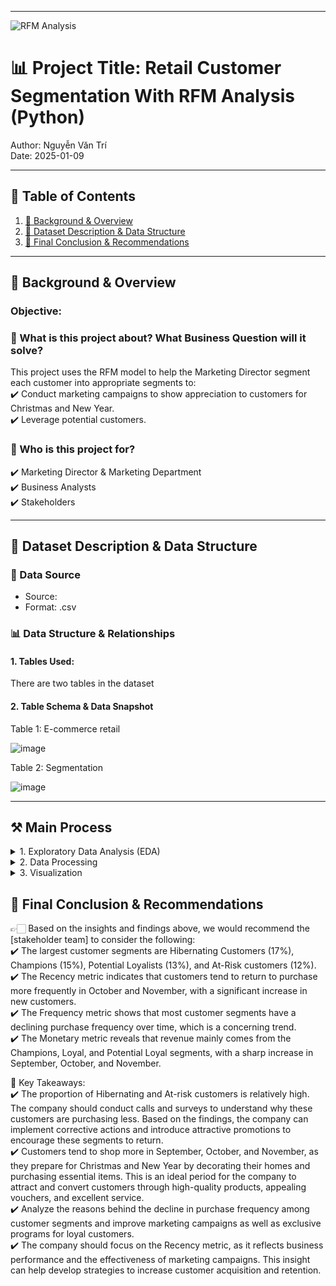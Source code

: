 
---
![RFM Analysis](https://hivemarketingcloud.com/media/zphnp5zi/rfm-analysis-blog-graphic-01.png?center=0.55126050420168071,0.58738261801222658&mode=crop&width=730&height=467&rnd=133039200171670000)

# 📊 Project Title: Retail Customer Segmentation With RFM Analysis (Python)
Author: Nguyễn Văn Trí  
Date: 2025-01-09


---

## 📑 Table of Contents  
1. [📌 Background & Overview](#-background--overview)  
2. [📂 Dataset Description & Data Structure](#-dataset-description--data-structure)  
3. [🔎 Final Conclusion & Recommendations](#-final-conclusion--recommendations)

---

## 📌 Background & Overview  

### Objective:
### 📖 What is this project about? What Business Question will it solve?
This project uses the RFM model to help the Marketing Director segment each customer into appropriate segments to:  
✔️ Conduct marketing campaigns to show appreciation to customers for Christmas and New Year.    
✔️ Leverage potential customers.  


### 👤 Who is this project for?  
✔️ Marketing Director & Marketing Department   
✔️ Business Analysts  
✔️ Stakeholders  


---

## 📂 Dataset Description & Data Structure  

### 📌 Data Source  
- Source:  
- Format: .csv

### 📊 Data Structure & Relationships  

#### 1️. Tables Used:  
There are two tables in the dataset

#### 2️. Table Schema & Data Snapshot  

Table 1: E-commerce retail 

![image](https://github.com/user-attachments/assets/41d71a76-3798-45e7-bb0c-c896da010998)


Table 2: Segmentation

![image](https://github.com/user-attachments/assets/d51c18fd-fd23-4607-b1f3-6197610751d8)



---

## ⚒️ Main Process
<details>
  <summary> 1. Exploratory Data Analysis (EDA)</summary>  

  <details>
    <summary> 1.1  Understand about the data (data type, data value)</summary> 
    
  ``` python
  from google.colab import drive
  drive.mount('/content/drive')
  path = '/content/drive/MyDrive/Colab Notebooks/Project python/RFM Segmentation'
  
  # Load Dataset
  import pandas as pd
  ecommerce_retail = pd.read_csv("/content/drive/MyDrive/Colab Notebooks/Project python/RFM Segmentation/ecommerce retail.csv", encoding='latin1')
  ecommerce_retail.head()
  ```
  Output
  
  |     | InvoiceNo | StockCode | Description                        | Quantity | InvoiceDate       | UnitPrice | CustomerID | Country        |
  |-----|-----------|-----------|------------------------------------|----------|-------------------|-----------|------------|----------------|
  | 0   | 536365    | 85123A    | WHITE HANGING HEART T-LIGHT HOLDER | 6        | 12/1/2010 8:26    | 2.55      | 17850.0    | United Kingdom |
  | 1   | 536365    | 71053     | WHITE METAL LANTERN                | 6        | 12/1/2010 8:26    | 3.39      | 17850.0    | United Kingdom |
  | 2   | 536365    | 84406B    | CREAM CUPID HEARTS COAT HANGER     | 8        | 12/1/2010 8:26    | 2.75      | 17850.0    | United Kingdom |
  | 3   | 536365    | 84029G    | KNITTED UNION FLAG HOT WATER BOTTLE| 6        | 12/1/2010 8:26    | 3.39      | 17850.0    | United Kingdom |
  | 4   | 536365    | 84029E    | RED WOOLLY HOTTIE WHITE HEART.     | 6        | 12/1/2010 8:26    | 3.39      | 17850.0    | United Kingdom |
  
  
  
  ``` python
  # Detect the data type of each column
  ecommerce_retail.info()
  ```
  Output  
  |               | Non-Null Count | Dtype   |
  |---------------|----------------|---------|
  | InvoiceNo     | 541909         | object  |
  | StockCode     | 541909         | object  |
  | Description   | 540455         | object  |
  | Quantity      | 541909         | int64   |
  | InvoiceDate   | 541909         | object  |
  | UnitPrice     | 541909         | float64 |
  | CustomerID    | 406829         | float64 |
  | Country       | 541909         | object  |   
  
  
  
  ``` python
  # Convert data type
  ecommerce_retail['InvoiceNo']= ecommerce_retail['InvoiceNo'].astype('string')
  ecommerce_retail['StockCode']= ecommerce_retail['StockCode'].astype('string')
  ecommerce_retail['Description']= ecommerce_retail['Description'].astype('string')
  ecommerce_retail['InvoiceDate']= pd.to_datetime(ecommerce_retail['InvoiceDate'])
  ecommerce_retail['CustomerID']= ecommerce_retail['CustomerID'].astype('string')
  ecommerce_retail['Country']= ecommerce_retail['Country'].astype('string')
  ```
  
  
  
  ``` python
  ecommerce_retail.shape
  ```
  Output    
  (541909, 8)
  
  
  ``` python
  # Detect data value of columns
  ecommerce_retail.describe()
  ```
  Output
  |           | Quantity      | InvoiceDate             | UnitPrice     |
  |-----------|---------------|-------------------------|---------------|
  | count     | 541909.000000 | 541909                  | 541909.000000 |
  | mean      | 9.552250      | 2011-07-04 13:34:57.156 | 4.611114      |
  | min       | -80995.000000 | 2010-12-01 08:26:00     | -11062.060000 |
  | 25%       | 1.000000      | 2011-03-28 11:34:00     | 1.250000      |
  | 50%       | 3.000000      | 2011-07-19 17:17:00     | 2.080000      |
  | 75%       | 10.000000     | 2011-10-19 11:27:00     | 4.130000      |
  | max       | 80995.000000  | 2011-12-09 12:50:00     | 38970.000000  |
  | std       | 218.081158    | NaN                     | 96.759853     |
  
  
  
  ``` python
  # Check data category data types of column StockCode
  stockcode_check = ecommerce_retail['StockCode'].value_counts()
  stockcode_check
  ```
  Output
  
  | StockCode | Count |
  |-----------|-------|
  | 85123A | 2313  |
  | 22423  | 2203  |
  | 85099B | 2159  |
  | 47566  | 1727  |
  | 20725  | 1639  |
  | ...       | ...   |
  | 84967A    | 1     |
  | 84967B    | 1     |
  | 84966B    | 1     |
  | 84966A    | 1     |
  | 72802c    | 1     |
  
  
  ``` python
  # Check data category data types of column Description
  description_check = ecommerce_retail['Description'].value_counts()
  description_check
  ```
  Output
  | Description                                   | Count |
  |-----------------------------------------------|-------|
  | WHITE HANGING HEART T-LIGHT HOLDER           | 2369  |
  | REGENCY CAKESTAND 3 TIER                     | 2200  |
  | JUMBO BAG RED RETROSPOT                      | 2159  |
  | PARTY BUNTING                                | 1727  |
  | LUNCH BAG RED RETROSPOT                      | 1638  |
  | ...                                          | ...   |
  | check?                                       | 1     |
  | SET 10 CARDS TRIANGLE ICONS 17220            | 1     |
  | SET 10 CARDS CHRISTMAS BAUBLE 16954          | 1     |
  | wrongly marked                               | 1     |
  | dotcom sales                                 | 1     |
  
  
  
  ``` python
  description_check.to_csv(path + '/description_check.csv')
  description_check_update = pd.read_csv(path + '/description_check.csv')
  
  # Add column 'Error': True if any letter is not uppercase or contains only '?
  description_check_update['Error'] = description_check_update['Description'].str.contains(r'[a-z]|\?', regex=True)
  description_check_update
  ```
  Output
  | Description                                   | Count | Error |
  |-----------------------------------------------|-------|-------|
  | WHITE HANGING HEART T-LIGHT HOLDER           | 2369  | False |
  | REGENCY CAKESTAND 3 TIER                     | 2200  | False |
  | JUMBO BAG RED RETROSPOT                      | 2159  | False |
  | PARTY BUNTING                                | 1727  | False |
  | LUNCH BAG RED RETROSPOT                      | 1638  | False |
  | ...                                          | ...   | ...   |
  | check?                                       | 1     | True  |
  | SET 10 CARDS TRIANGLE ICONS 17220            | 1     | False |
  | SET 10 CARDS CHRISTMAS BAUBLE 16954          | 1     | False |
  | wrongly marked                               | 1     | True  |
  | dotcom sales                                 | 1     | True  |
  
  
  
  ``` python
  ecommerce_retail_update = ecommerce_retail.merge(description_check_update[['Description', 'Error']], on='Description', how='left')
  print(ecommerce_retail_update[ecommerce_retail_update['Error'] == True].shape)
  print(ecommerce_retail_update.shape)
  ```
  Output   
  (3092, 9)   
  (541909, 9)
  
  
  
  ``` python
  # Check the reason for data quantity <0
  ecommerce_retail_update[ecommerce_retail_update['Quantity'] < 0].head()
  ```
  Output
  | InvoiceNo | StockCode | Description                         | Quantity | InvoiceDate           | UnitPrice | CustomerID | Country         | Error |
  |-----------|----------|-------------------------------------|----------|------------------------|-----------|------------|----------------|-------|
  | C536379   | D        | Discount                           | -1       | 2010-12-01 09:41:00   | 27.50     | 14527.0    | United Kingdom | True  |
  | C536383   | 35004C   | SET OF 3 COLOURED FLYING DUCKS    | -1       | 2010-12-01 09:49:00   | 4.65      | 15311.0    | United Kingdom | False |
  | C536391   | 22556    | PLASTERS IN TIN CIRCUS PARADE     | -12      | 2010-12-01 10:24:00   | 1.65      | 17548.0    | United Kingdom | False |
  | C536391   | 21984    | PACK OF 12 PINK PAISLEY TISSUES   | -24      | 2010-12-01 10:24:00   | 0.29      | 17548.0    | United Kingdom | False |
  | C536391   | 21983    | PACK OF 12 BLUE PAISLEY TISSUES   | -24      | 2010-12-01 10:24:00   | 0.29      | 17548.0    | United Kingdom | False |
  
  
  
  ``` python
  # Check if Quantity <0 is due to cancellation
  ecommerce_retail_update[ecommerce_retail_update['InvoiceNo'].str.startswith('C') & (ecommerce_retail_update['Quantity'] < 0)].head()
  ```
  Output
  | InvoiceNo | StockCode | Description                         | Quantity | InvoiceDate           | UnitPrice | CustomerID | Country         | Error |
  |-----------|----------|-------------------------------------|----------|------------------------|-----------|------------|----------------|-------|
  | C536379   | D        | Discount                           | -1       | 2010-12-01 09:41:00   | 27.50     | 14527.0    | United Kingdom | True  |
  | C536383   | 35004C   | SET OF 3 COLOURED FLYING DUCKS    | -1       | 2010-12-01 09:49:00   | 4.65      | 15311.0    | United Kingdom | False |
  | C536391   | 22556    | PLASTERS IN TIN CIRCUS PARADE     | -12      | 2010-12-01 10:24:00   | 1.65      | 17548.0    | United Kingdom | False |
  | C536391   | 21984    | PACK OF 12 PINK PAISLEY TISSUES   | -24      | 2010-12-01 10:24:00   | 0.29      | 17548.0    | United Kingdom | False |
  | C536391   | 21983    | PACK OF 12 BLUE PAISLEY TISSUES   | -24      | 2010-12-01 10:24:00   | 0.29      | 17548.0    | United Kingdom | False |
  
  
  
  
  ``` python
  # Check if Quantity <0 that is not due to cancellation
  ecommerce_retail_update[~ecommerce_retail_update['InvoiceNo'].str.startswith('C') & (ecommerce_retail_update['Quantity'] < 0)].head()
  ```
  Output
  | InvoiceNo | StockCode | Description | Quantity | InvoiceDate           | UnitPrice | CustomerID | Country         | Error |
  |-----------|----------|-------------|----------|------------------------|-----------|------------|----------------|-------|
  | 536589    | 21777    | <NA>        | -10      | 2010-12-01 16:50:00   | 0.0       | <NA>       | United Kingdom | NaN   |
  | 536764    | 84952C   | <NA>        | -38      | 2010-12-02 14:42:00   | 0.0       | <NA>       | United Kingdom | NaN   |
  | 536996    | 22712    | <NA>        | -20      | 2010-12-03 15:30:00   | 0.0       | <NA>       | United Kingdom | NaN   |
  | 536997    | 22028    | <NA>        | -20      | 2010-12-03 15:30:00   | 0.0       | <NA>       | United Kingdom | NaN   |
  | 536998    | 85067    | <NA>        | -6       | 2010-12-03 15:30:00   | 0.0       | <NA>       | United Kingdom | NaN   |
  
  
  
  
  
  ``` python
  # Check the reason for Unit Price <0
  ecommerce_retail_update[ecommerce_retail_update['UnitPrice'] < 0]
  ```
  Output
  | InvoiceNo | StockCode | Description        | Quantity | InvoiceDate           | UnitPrice  | CustomerID | Country         | Error |
  |-----------|----------|--------------------|----------|------------------------|------------|------------|----------------|-------|
  | A563186   | B        | Adjust bad debt    | 1        | 2011-08-12 14:51:00   | -11062.06  | <NA>       | United Kingdom | True  |
  | A563187   | B        | Adjust bad debt    | 1        | 2011-08-12 14:52:00   | -11062.06  | <NA>       | United Kingdom | True  |

**Nhận xét:**
  - Có các cột chưa đúng data type nên convert về đúng dạng
  - Có missing values ở cột Description và cột CustomerID
  - Cột Description có 3092 đơn hàng có nội dung mô tả không chính xác
  - Gần 88% các trường hợp có Quantity <0 là do bị cancle, 12% các trường hợp còn lại đến từ các lí do như: thất lạc, hư hỏng, đang kiểm tra lại hoặc chưa có thông tin và ta có thể thấy UnitPrice = 0
  - 2 trường hợp có UnitPrice < 0 là do điều chỉnh nợ xấu
  </details>

  
  <details>
    <summary> 1.2 Handle incorrect values</summary> 
     
  ``` python
  # Remove orders with Quantity <=0 (including canceled orders)
  ecommerce_retail_update = ecommerce_retail_update[ecommerce_retail_update['Quantity'] > 0]
  ecommerce_retail_update.shape
  ```
  Output  
  (531285, 9)


  ``` python
  # Remove orders with UnitPrice <=0
  ecommerce_retail_update = ecommerce_retail_update[ecommerce_retail_update['UnitPrice'] > 0]
  ecommerce_retail_update.shape
  ```
  Output  
  (530104, 9)
  </details>


  <details>
    <summary>1.3 Handle missing values</summary>  

  ``` python
  # Check missing value
  missing_values = ecommerce_retail_update.isnull().sum()
  missing_percentage = (ecommerce_retail_update.isnull().sum() / len(ecommerce_retail_update)) * 100
  missing_df = pd.DataFrame({'Missing Values': missing_values, 'Missing Percentage': missing_percentage})
  missing_df
  ```
  Output
  |        | Missing Values | Missing Percentage |
  |------------|---------------|--------------------|
  | InvoiceNo  | 0             | 0.000000%         |
  | StockCode  | 0             | 0.000000%         |
  | Description| 0             | 0.000000%         |
  | Quantity   | 0             | 0.000000%         |
  | InvoiceDate| 0             | 0.000000%         |
  | UnitPrice  | 0             | 0.000000%         |
  | CustomerID | 132220        | 24.942275%        |
  | Country    | 0             | 0.000000%         |
  | Error      | 0             | 0.000000%         |


  ``` python
  # Check the rows with missing CustomerID to understand the reason
  ecommerce_retail_update[ecommerce_retail_update['CustomerID'].isna()].head()
  ```
  Output
  |          | InvoiceNo | StockCode | Description                         | Quantity | InvoiceDate           | UnitPrice | CustomerID | Country         | Error |
  |----------|-----------|----------|-------------------------------------|----------|------------------------|-----------|------------|----------------|-------|
  |    1443  | 536544    | 21773    | DECORATIVE ROSE BATHROOM BOTTLE    | 1        | 2010-12-01 14:32:00   | 2.51      | <NA>       | United Kingdom | False |
  |    1444  | 536544    | 21774    | DECORATIVE CATS BATHROOM BOTTLE    | 2        | 2010-12-01 14:32:00   | 2.51      | <NA>       | United Kingdom | False |
  |    1445  | 536544    | 21786    | POLKADOT RAIN HAT                  | 4        | 2010-12-01 14:32:00   | 0.85      | <NA>       | United Kingdom | False |
  |    1446  | 536544    | 21787    | RAIN PONCHO RETROSPOT              | 2        | 2010-12-01 14:32:00   | 1.66      | <NA>       | United Kingdom | False |
  |    1447  | 536544    | 21790    | VINTAGE SNAP CARDS                 | 9        | 2010-12-01 14:32:00   | 1.66      | <NA>       | United Kingdom | False |


  ``` python
  # Create a month column to check for missing values by month
  ecommerce_retail_update['day'] = ecommerce_retail_update['InvoiceDate'].dt.date
  ecommerce_retail_update['month'] = ecommerce_retail_update['InvoiceDate'].dt.strftime('%Y-%m')
  ecommerce_retail_update.head()
  ```
  Output
  |       | InvoiceNo | StockCode | Description                              | Quantity | InvoiceDate           | UnitPrice | CustomerID | Country         | Error | Day         | Month   |
  |-------|-----------|----------|------------------------------------------|----------|------------------------|-----------|------------|----------------|-------|------------|---------|
  | 0     | 536365    | 85123A   | WHITE HANGING HEART T-LIGHT HOLDER      | 6        | 2010-12-01 08:26:00   | 2.55      | 17850.0    | United Kingdom | False | 2010-12-01 | 2010-12 |
  | 1     | 536365    | 71053    | WHITE METAL LANTERN                     | 6        | 2010-12-01 08:26:00   | 3.39      | 17850.0    | United Kingdom | False | 2010-12-01 | 2010-12 |
  | 2     | 536365    | 84406B   | CREAM CUPID HEARTS COAT HANGER          | 8        | 2010-12-01 08:26:00   | 2.75      | 17850.0    | United Kingdom | False | 2010-12-01 | 2010-12 |
  | 3     | 536365    | 84029G   | KNITTED UNION FLAG HOT WATER BOTTLE     | 6        | 2010-12-01 08:26:00   | 3.39      | 17850.0    | United Kingdom | False | 2010-12-01 | 2010-12 |
  | 4     | 536365    | 84029E   | RED WOOLLY HOTTIE WHITE HEART.          | 6        | 2010-12-01 08:26:00   | 3.39      | 17850.0    | United Kingdom | False | 2010-12-01 | 2010-12 |



  ``` python
  ecommerce_retail_update[ecommerce_retail_update['CustomerID'].isna()]['month'].value_counts().sort_index()
  ```
  Output
  
  | Month   | Count  |
  |---------|--------|
  | 2010-12 | 15323  |
  | 2011-01 | 13077  |
  | 2011-02 | 7178   |
  | 2011-03 | 8628   |
  | 2011-04 | 6454   |
  | 2011-05 | 7844   |
  | 2011-06 | 8792   |
  | 2011-07 | 11820  |
  | 2011-08 | 7476   |
  | 2011-09 | 9233   |
  | 2011-10 | 9750   |
  | 2011-11 | 18838  |
  | 2011-12 | 7807   |
  
  
  
  ``` python
  # Remove missing values in the CustomerID column
  ecommerce_retail_update = ecommerce_retail_update[ecommerce_retail_update['CustomerID'].notnull()]
  ecommerce_retail_update.shape
  ```
  Output  
  (397884, 11)
  
  
  **Nhận xét:**

  - Cột CustomerID có 132220 missing value (chiếm gần 25%)
  - Tháng nào cũng đều có missing value do đó cần check lại hệ thống hay quy trình lưu trữ data để khắc phục
  - Customer ID là dữ liệu quan trọng không thể thay thế nên chỉ có thể xóa đi
</details>  


  <details>
    <summary> 1.4 Handle duplicate values</summary> 
     

  ``` python
  # Check duplicate values
  duplicates_df= ecommerce_retail_update.duplicated(subset=['InvoiceNo','StockCode','InvoiceDate','CustomerID'])
  ecommerce_retail_update[duplicates_df].head()
  ```
  Output
  |       | InvoiceNo | StockCode | Description                           | Quantity | InvoiceDate           | UnitPrice | CustomerID | Country         | Error | Day         | Month   |
  |-------|-----------|----------|---------------------------------------|----------|------------------------|-----------|------------|----------------|-------|------------|---------|
  | 125   | 536381    | 71270    | PHOTO CLIP LINE                      | 3        | 2010-12-01 09:41:00   | 1.25      | 15311.0    | United Kingdom | False | 2010-12-01 | 2010-12 |
  | 498   | 536409    | 90199C   | 5 STRAND GLASS NECKLACE CRYSTAL      | 1        | 2010-12-01 11:45:00   | 6.35      | 17908.0    | United Kingdom | False | 2010-12-01 | 2010-12 |
  | 502   | 536409    | 85116    | BLACK CANDELABRA T-LIGHT HOLDER      | 5        | 2010-12-01 11:45:00   | 2.10      | 17908.0    | United Kingdom | False | 2010-12-01 | 2010-12 |
  | 517   | 536409    | 21866    | UNION JACK FLAG LUGGAGE TAG          | 1        | 2010-12-01 11:45:00   | 1.25      | 17908.0    | United Kingdom | False | 2010-12-01 | 2010-12 |
  | 525   | 536409    | 90199C   | 5 STRAND GLASS NECKLACE CRYSTAL      | 2        | 2010-12-01 11:45:00   | 6.35      | 17908.0    | United Kingdom | False | 2010-12-01 | 2010-12 |


  ``` python
  # Check specific InvoiceNos that are duplicated
  ecommerce_retail_update[(ecommerce_retail_update['InvoiceNo'] == '536381') & (ecommerce_retail_update['StockCode'] == '71270')]
  ```
  Output
  |       | InvoiceNo | StockCode | Description       | Quantity | InvoiceDate           | UnitPrice | CustomerID | Country         | Error | Day         | Month   |
  |-------|-----------|----------|-------------------|----------|------------------------|-----------|------------|----------------|-------|------------|---------|
  | 113   | 536381    | 71270    | PHOTO CLIP LINE  | 1        | 2010-12-01 09:41:00   | 1.25      | 15311.0    | United Kingdom | False | 2010-12-01 | 2010-12 |
  | 125   | 536381    | 71270    | PHOTO CLIP LINE  | 3        | 2010-12-01 09:41:00   | 1.25      | 15311.0    | United Kingdom | False | 2010-12-01 | 2010-12 |

  

  ``` python
  ecommerce_retail_update[(ecommerce_retail_update['InvoiceNo'] == '581538') & (ecommerce_retail_update['StockCode'] == '22992')]
  ```
  Output
  |        | InvoiceNo | StockCode | Description            | Quantity | InvoiceDate           | UnitPrice | CustomerID | Country         | Error | Day         | Month   |
  |--------|-----------|----------|------------------------|----------|------------------------|-----------|------------|----------------|-------|------------|---------|
  | 541640 | 581538    | 22992    | REVOLVER WOODEN RULER  | 1        | 2011-12-09 11:34:00   | 1.95      | 14446.0    | United Kingdom | False | 2011-12-09 | 2011-12 |
  | 541692 | 581538    | 22992    | REVOLVER WOODEN RULER  | 1        | 2011-12-09 11:34:00   | 1.95      | 14446.0    | United Kingdom | False | 2011-12-09 | 2011-12 |


  ``` python
  # Retain the last instance of a row if duplicates exist with varying quantities
  ecommerce_retail_update = ecommerce_retail_update.drop_duplicates( subset=['InvoiceNo', 'StockCode', 'InvoiceDate', 'CustomerID'], keep='last')
  ```
  
  ``` python
  # Delete duplicate rows and retain only the first instance
  ecommerce_retail_update = ecommerce_retail_update.drop_duplicates(keep='first')
  ```


  ``` python
  ecommerce_retail_update
  ```
  Output
  |        | InvoiceNo | StockCode | Description                               | Quantity | InvoiceDate           | UnitPrice | CustomerID | Country         | Error | Day         | Month   |
  |--------|-----------|----------|-------------------------------------------|----------|------------------------|-----------|------------|----------------|-------|------------|---------|
  | 0      | 536365    | 85123A   | WHITE HANGING HEART T-LIGHT HOLDER       | 6        | 2010-12-01 08:26:00   | 2.55      | 17850.0    | United Kingdom | False | 2010-12-01 | 2010-12 |
  | 1      | 536365    | 71053    | WHITE METAL LANTERN                      | 6        | 2010-12-01 08:26:00   | 3.39      | 17850.0    | United Kingdom | False | 2010-12-01 | 2010-12 |
  | 2      | 536365    | 84406B   | CREAM CUPID HEARTS COAT HANGER           | 8        | 2010-12-01 08:26:00   | 2.75      | 17850.0    | United Kingdom | False | 2010-12-01 | 2010-12 |
  | 3      | 536365    | 84029G   | KNITTED UNION FLAG HOT WATER BOTTLE      | 6        | 2010-12-01 08:26:00   | 3.39      | 17850.0    | United Kingdom | False | 2010-12-01 | 2010-12 |
  | 4      | 536365    | 84029E   | RED WOOLLY HOTTIE WHITE HEART.           | 6        | 2010-12-01 08:26:00   | 3.39      | 17850.0    | United Kingdom | False | 2010-12-01 | 2010-12 |
  | ...    | ...       | ...      | ...                                       | ...      | ...                    | ...       | ...        | ...            | ...   | ...        | ...     |
  | 541904 | 581587    | 22613    | PACK OF 20 SPACEBOY NAPKINS              | 12       | 2011-12-09 12:50:00   | 0.85      | 12680.0    | France         | False | 2011-12-09 | 2011-12 |
  | 541905 | 581587    | 22899    | CHILDREN'S APRON DOLLY GIRL              | 6        | 2011-12-09 12:50:00   | 2.10      | 12680.0    | France         | False | 2011-12-09 | 2011-12 |
  | 541906 | 581587    | 23254    | CHILDRENS CUTLERY DOLLY GIRL             | 4        | 2011-12-09 12:50:00   | 4.15      | 12680.0    | France         | False | 2011-12-09 | 2011-12 |
  | 541907 | 581587    | 23255    | CHILDRENS CUTLERY CIRCUS PARADE          | 4        | 2011-12-09 12:50:00   | 4.15      | 12680.0    | France         | False | 2011-12-09 | 2011-12 |
  | 541908 | 581587    | 22138    | BAKING SET 9 PIECE RETROSPOT             | 3        | 2011-12-09 12:50:00   | 4.95      | 12680.0    | France         | False | 2011-12-09 | 2011-12 |

  **Nhận xét:**
  - Có 10038 hàng bị duplicated
  - 2 hàng chỉ khác nhau về Quantity nguyên nhân đến từ việc ngay sau khi đặt hàng KH đã bấm thay đổi số lượng nhưng do hệ thống bị lỗi hay xảy ra vấn đề nên đã lưu thành 2 đơn hàng
  - 2 hàng giống nhau hoàn toàn nguyên nhân do hệ thống bị lỗi nên dữ liệu đã bị duplicated

  </details>  
</details>




<details>
  <summary> 2. Data Processing</summary>  
  
  ``` python
  # Create Recency, Frequency, and Monetary variables
  # Take the last date as the baseline
  Lastday = ecommerce_retail_update['day'].max()
  # Create Cost column
  ecommerce_retail_update['Spend'] = ecommerce_retail_update['Quantity'] * ecommerce_retail_update['UnitPrice']
  
  # Calculate the Recency, Frequency, and Monetary values
  rfm = ecommerce_retail_update.groupby('CustomerID').agg(
                                                          Recency = ('day', lambda x: -(Lastday - x.max()).days),
                                                          Frequency =('CustomerID', lambda x: x.count()) ,
                                                          Monetary = ('Spend', lambda x: x.sum())
                                                          ).reset_index()
  
  # Adjust data types
  rfm['Frequency'] = rfm['Frequency'].astype('int')
  rfm.head()
  ```
  Output
  | CustomerID | Recency | Frequency | Monetary |
  |------------|--------|-----------|----------|
  | 12346.0    | -325   | 1         | 77183.60 |
  | 12347.0    | -2     | 182       | 4310.00  |
  | 12348.0    | -75    | 27        | 1744.44  |
  | 12349.0    | -18    | 73        | 1757.55  |
  | 12350.0    | -310   | 17        | 334.40   |



  ``` python
  import matplotlib.pyplot as plt
  import seaborn as sns
  
  # Create a figure and a set of subplots (1 row, 3 columns)
  fig, axes = plt.subplots(1, 3, figsize=(15, 5))
  
  # Plot the distribution of Recency
  sns.boxplot(rfm['Recency'], ax=axes[0])
  axes[0].set_title('Distribution of Recency')
  
  # Plot the distribution of Frequency
  sns.boxplot(rfm['Frequency'], ax=axes[1])
  axes[1].set_title('Distribution of Frequency')
  
  # Plot the distribution of Monetary
  sns.boxplot(rfm['Monetary'], ax=axes[2])
  axes[2].set_title('Distribution of Monetary')
  
  # Adjust the layout and display the plot
  plt.tight_layout()
  plt.show()  
  ```
  Output
  ![image](https://github.com/user-attachments/assets/493b9f16-e185-43d7-9bdb-6447dd0754e1)


  
  ``` python
  # Remove outliers
  seventy_fifth = rfm['Recency'].quantile(0.75)
  twenty_fifth = rfm['Recency'].quantile(0.25)
  Recency_iqr = seventy_fifth - twenty_fifth
  Recency_upper = seventy_fifth + (1.5 * Recency_iqr)
  Recency_lower = twenty_fifth - (1.5 * Recency_iqr)
  
  
  seventy_fifth = rfm['Frequency'].quantile(0.75)
  twenty_fifth = rfm['Frequency'].quantile(0.25)
  Frequency_iqr = seventy_fifth - twenty_fifth
  Frequency_upper = seventy_fifth + (1.5 * Frequency_iqr)
  Frequency_lower = twenty_fifth - (1.5 * Frequency_iqr)
  
  
  seventy_fifth = rfm['Monetary'].quantile(0.75)
  twenty_fifth = rfm['Monetary'].quantile(0.25)
  Monetary_iqr = seventy_fifth - twenty_fifth
  Monetary_upper = seventy_fifth + (1.5 * Monetary_iqr)
  Monetary_lower = twenty_fifth - (1.5 * Monetary_iqr)
  
  rfm_drop_outliers =rfm[
                         (rfm['Recency'] > Recency_lower) & (rfm['Recency'] < Recency_upper) &
                         (rfm['Frequency'] > Frequency_lower) & (rfm['Frequency'] < Frequency_upper) &
                         (rfm['Monetary'] > Monetary_lower)& (rfm['Monetary'] < Monetary_upper)
                         ]
  rfm_drop_outliers.shape
  ```
  Output
  (3612, 4)




  ``` python
  # Create a figure and a set of subplots (1 row, 3 columns)
  fig, axes = plt.subplots(1, 3, figsize=(15, 5))
  
  # Plot the distribution of Recency
  sns.boxplot(rfm_drop_outliers['Recency'], ax=axes[0])
  axes[0].set_title('Distribution of Recency')
  
  # Plot the distribution of Frequency
  sns.boxplot(rfm_drop_outliers['Frequency'], ax=axes[1])
  axes[1].set_title('Distribution of Frequency')
  
  # Plot the distribution of Monetary
  sns.boxplot(rfm_drop_outliers['Monetary'], ax=axes[2])
  axes[2].set_title('Distribution of Monetary')
  
  # Adjust the layout and display the plot
  plt.tight_layout()
  plt.show()
  ```
  Output
  ![image](https://github.com/user-attachments/assets/7e832d60-f203-4403-bc8e-f90596e1c1d1)


  

  ``` python
  # Use qcut to create R, M, F
  rfm_drop_outliers['R'] = pd.qcut(rfm_drop_outliers['Recency'], 5, labels=range(1,6)).astype(str)
  rfm_drop_outliers['F'] = pd.qcut(rfm_drop_outliers['Frequency'], 5, labels=range(1,6)).astype(str)
  rfm_drop_outliers['M'] = pd.qcut(rfm_drop_outliers['Monetary'], 5, labels=range(1,6)).astype(str)
  rfm_drop_outliers['RFM'] = rfm_drop_outliers['R'] + rfm_drop_outliers['F'] + rfm_drop_outliers['M']
  rfm_drop_outliers.head()
  ```
  Output
  |       | CustomerID | Recency | Frequency | Monetary | R | F | M | RFM |
  |-------|------------|--------|-----------|----------|---|---|---|-----|
  | 2     | 12348.0    | -75    | 27        | 1744.44  | 2 | 3 | 5 | 235 |
  | 3     | 12349.0    | -18    | 73        | 1757.55  | 4 | 4 | 5 | 445 |
  | 4     | 12350.0    | -310   | 17        | 334.40   | 1 | 2 | 2 | 122 |
  | 5     | 12352.0    | -36    | 83        | 1849.49  | 4 | 4 | 5 | 445 |
  | 6     | 12353.0    | -204   | 4         | 89.00    | 1 | 1 | 1 | 111 |
  
  
  
  ``` python
  # Load data segmentation
  segmentation = pd.read_csv(path + '/segmentation.csv')
  segmentation.head()
  ```
  Output
  |       | Segment              | RFM Score                                          |
  |-------|----------------------|----------------------------------------------------|
  | 0     | Champions            | 555, 554, 544, 545, 454, 455, 445                  |
  | 1     | Loyal                | 543, 444, 435, 355, 354, 345, 344, 335             |
  | 2     | Potential Loyalist   | 553, 551, 552, 541, 542, 533, 532, 531, 452, ...   |
  | 3     | New Customers        | 512, 511, 422, 421, 412, 411, 311                  |
  | 4     | Promising            | 525, 524, 523, 522, 521, 515, 514, 513, 425, ...   |


  

  ``` python
  segmentation['RFM Score']= segmentation['RFM Score'].astype('string').str.split(',')
  segmentation = segmentation.explode('RFM Score')
  segmentation['RFM Score'] = segmentation['RFM Score'].apply(lambda x: x.replace(' ',''))
  segmentation.head()
  ```
  Output
  | Segment   | RFM Score |
  |---------- |-----------|
  | Champions | 555       |
  | Champions | 554       |
  | Champions | 544       |
  | Champions | 545       |
  | Champions | 454       |


  ``` python
  # Merge segmentation
  final_rfm = rfm_drop_outliers.merge(segmentation, left_on='RFM', right_on='RFM Score', how='left')
  final_rfm.head()
  ```
  Output
  | Index | CustomerID | Recency | Frequency | Monetary | R | F | M | RFM | Segment               | RFM Score |
  |-------|------------|--------|-----------|----------|---|---|---|-----|-----------------------|-----------|
  | 0     | 12348.0    | -75    | 27        | 1744.44  | 2 | 3 | 5 | 235 | At Risk               | 235       |
  | 1     | 12349.0    | -18    | 73        | 1757.55  | 4 | 4 | 5 | 445 | Champions             | 445       |
  | 2     | 12350.0    | -310   | 17        | 334.40   | 1 | 2 | 2 | 122 | Hibernating customers | 122       |
  | 3     | 12352.0    | -36    | 83        | 1849.49  | 4 | 4 | 5 | 445 | Champions             | 445       |
  | 4     | 12353.0    | -204   | 4         | 89.00    | 1 | 1 | 1 | 111 | Lost customers        | 111       |

  **Mô tả quá trình:**
  - Tính Recency, Frequency và Monetary của từng khách hàng
  - Loại bỏ Outliers
  - Chia Recency, Frequency và Monetary thành 5 phân vị từ đó tính được điểm RFM của từng khách hàng
  - Load file segmentation
  - Kết hợp bảng rfm_drop_outliers và bảng segmentation bằng điểm RFM để phân loại khách hàng theo từng CustormerID

</details>


<details>
  <summary> 3. Visualization</summary>  
  
  <details>
    <summary> 3.1 Overall the distribution of the RFM Modelling</summary> 
    
  ``` python
  import matplotlib.pyplot as plt
  !pip install squarify
  import squarify
  ```

  ``` python
  # Create a function for wrapping text
  import textwrap
  def wrap_text(text, width=12):  # Adjust width
    return "\n".join(textwrap.wrap(text, width=width))
  ```

  ``` python
    Custom_colors = ['#1f77b4', '#aec7e8', '#ff7f0e', '#ffbb78', '#2ca02c', '#98df8a', '#d62728', '#ff9896', '#9467bd', '#c5b0d5', '#8c564b']
  ```

  ``` python
  # Users by segment
  segment_usercnt = final_rfm[['Segment','CustomerID']].groupby(['Segment']).count().reset_index().rename(columns={'CustomerID':'user_cnt'})
  # Percentage of users by segment
  segment_usercnt['volumn_percent'] = ((segment_usercnt['user_cnt']/segment_usercnt['user_cnt'].sum())*100).round(0)
  segment_usercnt['Segment'] = segment_usercnt['Segment'] + ' ' + segment_usercnt['volumn_percent'].astype(int).astype(str) + '%'
  segment_usercnt
  ```
  Output
  |       | Segment                          | User Count | Volume Percent (%) |
  |-------|-------------------------------   |------------|--------------------|
  | 0     | About To Sleep 4%                | 144        | 4.0                |
  | 1     | At Risk 12%                      | 428        | 12.0               |
  | 2     | Cannot Lose Them 3%              | 107        | 3.0                |
  | 3     | Champions 15%                    | 549        | 15.0               |
  | 4     | Hibernating customers 17%        | 612        | 17.0               |
  | 5     | Lost customers 9%                | 324        | 9.0                |
  | 6     | Loyal 10%                        | 345        | 10.0               |
  | 7     | Need Attention 5%                | 183        | 5.0                |
  | 8     | New Customers 8%                 | 298        | 8.0                |
  | 9     | Potential Loyalist 13%           | 471        | 13.0               |
  | 10    | Promising 4%                     | 151        | 4.0                |
      
  ``` python
  # Calculate the average values
  rfm_score_means = final_rfm.groupby('RFM Score').agg({
                                                        'Recency':'mean',
                                                        'Frequency':'mean',
                                                        'Monetary':'mean'
                                                        }).reset_index()

  rfm_score_means.head()
  ```
  Output
  |       | RFM Score | Recency       | Frequency   | Monetary    |
  | ----- | --------- | ------------- | ----------- | ----------- |
  | 0     | 111       | -251.89       | 6.78        | 131.32      |
  | 1     | 112       | -242.09       | 8.35        | 308.37      |
  | 2     | 113       | -261.33       | 6.13        | 573.64      |
  | 3     | 114       | -219.17       | 7.25        | 931.02      |
  | 4     | 115       | -239.67       | 5.33        | 2292.90     |

  ``` python
  # Create subplots for each metric
  fig, axes = plt.subplots(1, 3, figsize=(15, 5))
  
  # Plot histograms for each metric
  sns.histplot(rfm_score_means['Recency'], ax=axes[0], bins=10, kde=True)
  axes[0].set_title('Distribution of Recency')
  axes[0].set_xlabel('Recency')
  axes[0].set_ylabel('Custormers')
  
  sns.histplot(rfm_score_means['Frequency'], ax=axes[1], bins=10, kde=True)
  axes[1].set_title('Distribution of Frequency')
  axes[1].set_xlabel('Frequency')
  axes[1].set_ylabel('Custormers')
  
  sns.histplot(rfm_score_means['Monetary'], ax=axes[2], bins=10, kde=True)
  axes[2].set_title('Distribution of Monetary')
  axes[2].set_xlabel('Monetary')
  axes[2].set_ylabel('Custormers')
  
  # Adjust layout and display the plot
  plt.tight_layout()
  plt.show()
  ```
  Output
  ![image](https://github.com/user-attachments/assets/ea53fd5b-fe6e-48bb-ad7a-5f959e60f585)


  
  ``` python
  # Use the text wrapping function to the Segment column
  segment_usercnt['Segment_wrapped'] = segment_usercnt['Segment'].apply(wrap_text)
  
  # Create treemap
  squarify.plot(sizes=segment_usercnt['user_cnt'], label=segment_usercnt['Segment_wrapped'], color=Custom_colors, alpha=0.8,text_kwargs={'fontsize': 7})
  plt.axis('off')
  plt.show()
  ```
  Output
  ![image](https://github.com/user-attachments/assets/071413cd-1488-4ca7-ae01-f04f709c877b)

  </details>


  <details>
    <summary> 3.2 Distribution of RFM Modelling by time</summary>
    
  ``` python
  # Segment user by time
  rmf_customer_month = pd.merge(final_rfm, ecommerce_retail_update[['CustomerID','month']], on='CustomerID', how='left')
  rmf_customer_month = rmf_customer_month.groupby(['month','Segment']).agg({'CustomerID':'count'}).reset_index().rename(columns={'CustomerID':'user_cnt'})
  rmf_customer_month = rmf_customer_month.pivot_table(values='user_cnt', index='month', columns='Segment', fill_value =0)
  
  # Create area chart
  customer_month = rmf_customer_month.plot(kind='area', stacked=True, color=Custom_colors) # Rotate x-axis labels for better readability
  plt.tight_layout() # Adjust layout to prevent overlapping
  customer_month.legend(bbox_to_anchor=(1.05, 1), loc='upper left', fontsize='small', ncol=2)
  plt.xlabel("Month")
  plt.ylabel("Number of Customers")
  plt.title("Customer Segmentation by Month")
  plt.show()
  ```
  Output
  ![image](https://github.com/user-attachments/assets/7f9db91e-cec2-487e-9743-94e5e079b759)


  
  ``` python
  # Segment recency by time
  rmf_recency_month = pd.merge(final_rfm, ecommerce_retail_update[['CustomerID','month']], on='CustomerID', how='left')
  rmf_recency_month = rmf_recency_month.groupby(['month','Segment']).agg({'Recency':'mean'}).reset_index()
  rmf_recency_month = rmf_recency_month.pivot_table(values='Recency', index='month', columns='Segment', fill_value =0)
  
  # Create area chart
  recency_month = rmf_recency_month.plot(kind='area', stacked=True, color=Custom_colors)
  plt.tight_layout() # Adjust layout to prevent overlapping
  recency_month.legend(bbox_to_anchor=(1.05, 1), loc='upper left', fontsize='small', ncol=2)
  plt.xlabel("Month")
  plt.ylabel("Average Recency (Days)")
  plt.title("Average Recency by Customer Segment Over Time")
  plt.show()
  ```
  Output
  ![image](https://github.com/user-attachments/assets/b0d14863-731f-4b16-b195-55ad6cbf3355)


  
  ``` python
  # Segment frequency by time
  rmf_frequency_month = pd.merge(final_rfm, ecommerce_retail_update[['CustomerID','month']], on='CustomerID', how='left')
  rmf_frequency_month = rmf_frequency_month.groupby(['month','Segment']).agg({'Frequency':'mean'}).reset_index()
  rmf_frequency_month = rmf_frequency_month.pivot_table(values='Frequency', index='month', columns='Segment', fill_value =0)
  
  # Create area chart
  frequency_month = rmf_frequency_month.plot(kind='area', stacked=True, color=Custom_colors)
  plt.tight_layout() # Adjust layout to prevent overlapping
  frequency_month.legend(bbox_to_anchor=(1.05, 1), loc='upper left', fontsize='small', ncol=2)
  plt.xlabel("Month")
  plt.ylabel("Average Frequency")
  plt.title("Average Frequency by Customer Segment Over Time")
  plt.show()
  ```
  Output
  ![image](https://github.com/user-attachments/assets/b4b81b39-346a-4783-9229-26fe5c3b7db6)


  
  ``` python
  # Segment monetary by time
  rmf_monetary_month = pd.merge(final_rfm, ecommerce_retail_update[['CustomerID','month']], on='CustomerID', how='left')
  rmf_monetary_month = rmf_monetary_month.groupby(['month','Segment']).agg({'Monetary':'sum'}).reset_index()
  rmf_monetary_month = rmf_monetary_month.pivot_table(values='Monetary', index='month', columns='Segment', fill_value =0)
  
  # Create area chart
  monetary_month = rmf_monetary_month.plot(kind='area', stacked=True, color=Custom_colors)
  plt.ticklabel_format(axis='y', style='plain')
  plt.tight_layout() # Adjust layout to prevent overlapping
  monetary_month.legend(bbox_to_anchor=(1.05, 1), loc='upper left', fontsize='small', ncol=2)
  plt.xlabel("Month")
  plt.ylabel("Total Monetary")
  plt.title("Total Monetary by Customer Segment Over Time")
  plt.show()
  ```
  Output
  ![image](https://github.com/user-attachments/assets/26acd8f9-2f1e-4632-9ebd-c0c56f000495)

  </details>
</details>    


## 🔎 Final Conclusion & Recommendations  

👉🏻 Based on the insights and findings above, we would recommend the [stakeholder team] to consider the following:  
✔️ The largest customer segments are Hibernating Customers (17%), Champions (15%), Potential Loyalists (13%), and At-Risk customers (12%).   
✔️ The Recency metric indicates that customers tend to return to purchase more frequently in October and November, with a significant increase in new customers.   
✔️ The Frequency metric shows that most customer segments have a declining purchase frequency over time, which is a concerning trend.   
✔️ The Monetary metric reveals that revenue mainly comes from the Champions, Loyal, and Potential Loyal segments, with a sharp increase in September, October, and November.    
     
📌 Key Takeaways:  
✔️ The proportion of Hibernating and At-risk customers is relatively high. The company should conduct calls and surveys to understand why these customers are purchasing less. Based on the findings, the company can implement corrective actions and introduce attractive promotions to encourage these segments to return.      
✔️ Customers tend to shop more in September, October, and November, as they prepare for Christmas and New Year by decorating their homes and purchasing essential items. This is an ideal period for the company to attract and convert customers through high-quality products, appealing vouchers, and excellent service.    
✔️ Analyze the reasons behind the decline in purchase frequency among customer segments and improve marketing campaigns as well as exclusive programs for loyal customers.     
✔️ The company should focus on the Recency metric, as it reflects business performance and the effectiveness of marketing campaigns. This insight can help develop strategies to increase customer acquisition and retention.      

